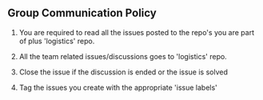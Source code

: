## Group Communication Policy

1. You are required to read all the issues posted to the repo's you are part of plus 'logistics' repo.

2. All the team related issues/discussions goes to 'logistics' repo.

3. Close the issue if the discussion is ended or the issue is solved

4. Tag the issues you create with the appropriate 'issue labels'
